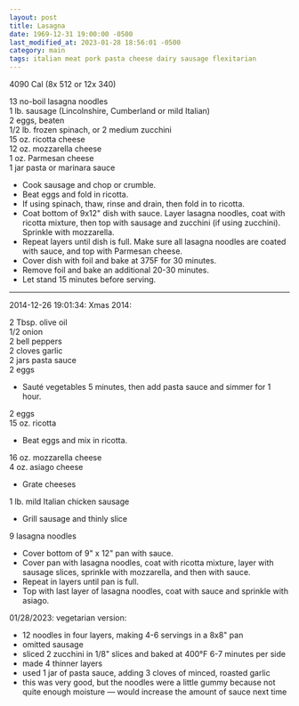 ```yaml
---
layout: post
title: Lasagna
date: 1969-12-31 19:00:00 -0500
last_modified_at: 2023-01-28 18:56:01 -0500
category: main
tags: italian meat pork pasta cheese dairy sausage flexitarian
---
```

4090 Cal (8x 512 or 12x 340)
  
13 no-boil lasagna noodles  
1 lb. sausage (Lincolnshire, Cumberland or mild Italian)  
2 eggs, beaten  
1/2 lb. frozen spinach, or 2 medium zucchini  
15 oz. ricotta cheese  
12 oz. mozzarella cheese  
1 oz. Parmesan cheese  
1 jar pasta or marinara sauce  

 * Cook sausage and chop or crumble.
 * Beat eggs and fold in ricotta.
 * If using spinach, thaw, rinse and drain, then fold in to ricotta.
 * Coat bottom of 9x12" dish with sauce. Layer lasagna noodles, coat with ricotta mixture, then top with sausage and zucchini (if using zucchini).  Sprinkle with mozzarella.
 * Repeat layers until dish is full. Make sure all lasagna noodles are coated with sauce, and top with Parmesan cheese.
 * Cover dish with foil and bake at 375F for 30 minutes.
 * Remove foil and bake an additional 20-30 minutes.
 * Let stand 15 minutes before serving.

---

2014-12-26 19:01:34: Xmas 2014:

2 Tbsp. olive oil  
1/2 onion  
2 bell peppers  
2 cloves garlic  
2 jars pasta sauce  
2 eggs
* Sauté vegetables 5 minutes, then add pasta sauce and simmer for 1 hour.

2 eggs  
15 oz. ricotta
* Beat eggs and mix in ricotta.

16 oz. mozzarella cheese  
4 oz. asiago cheese
* Grate cheeses

1 lb. mild Italian chicken sausage
* Grill sausage and thinly slice

9 lasagna noodles
* Cover bottom of 9" x 12" pan with sauce.
* Cover pan with lasagna noodles, coat with ricotta mixture, layer with sausage slices, sprinkle with mozzarella, and then with sauce.
* Repeat in layers until pan is full.
* Top with last layer of lasagna noodles, coat with sauce and sprinkle with asiago.

01/28/2023: vegetarian version:
* 12 noodles in four layers, making 4-6 servings in a 8x8" pan
* omitted sausage
* sliced 2 zucchini in 1/8" slices and baked at 400°F 6-7 minutes per side
* made 4 thinner layers
* used 1 jar of pasta sauce, adding 3 cloves of minced, roasted garlic
* this was very good, but the noodles were a little gummy because not quite enough
  moisture — would increase the amount of sauce next time

